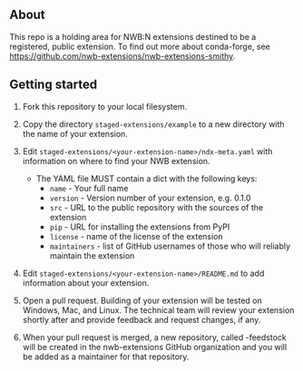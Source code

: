 ## About
This repo is a holding area for NWB:N extensions destined to be a registered, public 
extension. To find out more about conda-forge, see 
https://github.com/nwb-extensions/nwb-extensions-smithy.

## Getting started

1. Fork this repository to your local filesystem.

2. Copy the directory `staged-extensions/example` to a new directory
with the name of your extension.

3. Edit `staged-extensions/<your-extension-name>/ndx-meta.yaml`
with information on where to find your NWB extension.
    - The YAML file MUST contain a dict with the following keys:
      - `name` - Your full name
      - `version` - Version number of your extension, e.g. 0.1.0
      - `src` - URL to the public repository with the sources of the extension
      - `pip` - URL for installing the extensions from PyPI
      - `license` - name of the license of the extension
      - `maintainers` - list of GitHub
      usernames of those who will reliably maintain the extension

4. Edit `staged-extensions/<your-extension-name>/README.md`
to add information about your extension.

5. Open a pull request. Building of your extension will be tested on Windows,
Mac, and Linux. The technical team will review your extension shortly after
and provide feedback and request changes, if any.

6. When your pull request is merged, a new repository, called
<your-extension-name>-feedstock will be created in the nwb-extensions
GitHub organization and you will be added as a maintainer for that repository.
